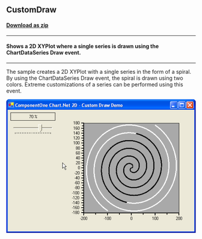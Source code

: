 ## CustomDraw	
#### [Download as zip](https://minhaskamal.github.io/DownGit/#/home?url=https://github.com/GrapeCity/ComponentOne-WinForms-Samples/tree/master/NetFramework\Charts\CS\CustomDraw)
____
#### Shows a 2D XYPlot where a single series is drawn using the ChartDataSeries Draw event.
____
The sample creates a 2D XYPlot with a single series in the form of a spiral. By using the ChartDataSeries Draw event, the spiral is drawn using two colors. Extreme customizations of a series can be performed using this event.

![screenshot](screenshot.png)
